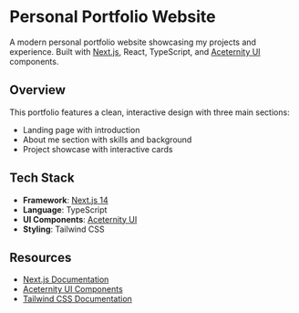 # Personal Portfolio Website

A modern personal portfolio website showcasing my projects and experience. Built with [Next.js](https://nextjs.org/), React, TypeScript, and [Aceternity UI](https://ui.aceternity.com/) components.

## Overview

This portfolio features a clean, interactive design with three main sections:
- Landing page with introduction
- About me section with skills and background
- Project showcase with interactive cards

## Tech Stack

- **Framework**: [Next.js 14](https://nextjs.org/)
- **Language**: TypeScript
- **UI Components**: [Aceternity UI](https://ui.aceternity.com/)
- **Styling**: Tailwind CSS

## Resources

- [Next.js Documentation](https://nextjs.org/docs)
- [Aceternity UI Components](https://ui.aceternity.com/components)
- [Tailwind CSS Documentation](https://tailwindcss.com/docs)
